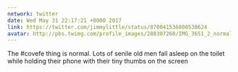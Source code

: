 ```yaml
---
network: twitter
date: Wed May 31 22:17:21 +0000 2017
link: https://twitter.com/jimmylittle/status/870041536800538624
avatar: http://pbs.twimg.com/profile_images/280307260/IMG_3651_2_normal.jpg
---
```


The #covefe thing is normal. Lots of senile old men fall asleep on the toilet while holding their phone with their tiny thumbs on the screen
